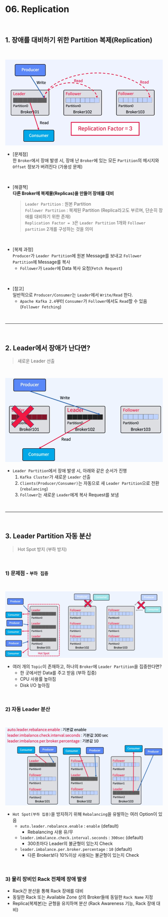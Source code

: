 # 06. Replication

</br>

## 1. 장애를 대비하기 위한 Partition 복제(Replication)

</br>

![장애를 대비하기 위해 Partition 복제](../img/part1/ch1/06/06_01_Replication.PNG "장애를 대비하기 위해 Partition 복제")

- [문제점]  
  한 `Broker`에서 장애 발생 시, 장애 난 `Broker`에 있는 모든 `Partition`의 메시지와 `Offset` 정보가 버려진다 (가용성 문제)

</br>

- [해결책]  
   **다른 Broker에 복제물(Replicas)을 만들어 장애를 대비**

  > `Leader Partition` : 원본 Partition  
  > `Follower Partition` : 복제된 Partition (Replica라고도 부르며, 단순히 장애를 대비하기 위한 존재)  
  > `Replication Factor = 3`은 `Leader Partition` 1개와 `Follower partition` 2개를 구성하는 것을 의미

</br>

- [복제 과정]  
   `Producer`가 `Leader Partition`에 원본 Message를 보내고 `Follower Partition`에 Message를 복사
  - `Follower`가 `Leader`에 Data 복사 요청(`Fetch Request`)

</br>

- [참고]  
  일반적으로 `Producer/Consumer`는 `Leader`에서 `Write/Read` 한다.
  - `Apache Kafka 2.4`부터 `Consumer`가 `Follower`에서도 `Read`할 수 있음(`Follower Fetching`)

</br>

---

</br>

## 2. Leader에서 장애가 난다면?

> 새로운 Leader 선출

</br>

![새로운 Leader Partition 선출](../img/part1/ch1/06/06_02_Select_New_Leader.PNG "새로운 Leader Partition 선출")

- `Leader Partition`에서 장애 발생 시, 아래와 같은 순서가 진행
  1. `Kafka Cluster`가 새로운 `Leader` 선출
  2. `Clients(Producer/Consumer)`는 자동으로 새 `Leader Partition`으로 전환(`rebalancing`)
  3. `Follower`는 새로운 `Leader`에게 복사 Request를 보냄

</br>

---

</br>

## 3. Leader Partition 자동 분산

> Hot Spot 방지 (부하 방지)

</br>

### 1) 문제점 - `부하 집중`

</br>

![Hot Spot 문제](../img/part1/ch1/06/06_03_HotSpot_문제.PNG "Hot Spot 문제")

- 여러 개의 `Topic`이 존재하고, 하나의 `Broker`에 `Leader Partition`을 집중한다면?
  - 한 곳에서만 Data를 주고 받음 (부하 집중)
  - CPU 사용률 높아짐
  - Disk I/O 높아짐

</br>

### 2) 자동 Leader 분산

</br>

![Hot Spot 방지](../img/part1/ch1/06/06_04_HotSpot_방지.PNG "Hot Spot 방지")

- `Hot Spot(부하 집중)`을 방지하기 위해 `Rebalancing`을 유발하는 여러 Option이 있음
  - `auto.leader.rebalance.enable` : `enable` (default)
    - Rebalancing 사용 유/무
  - `leader.imbalance.check.interval.seconds` : `300sec` (default)
    - 300초마다 Leader의 불균형이 있는지 Check
  - `leader.imbalance.per.broker.percentage` : `10` (default)
    - 다른 Broker보다 10%이상 사용되는 불균형이 있는지 Check

</br>

### 3) 물리 장비인 Rack 전체에 장애 발생

- Rack간 분산을 통해 Rack 장애를 대비
- 동일한 Rack 또는 Available Zone 상의 Broker들에 동일한 `Rack Name` 지정
- Replica(복제본)는 균형을 유지하며 분산 (Rack Awareness 기능, Rack 장애 대비)
